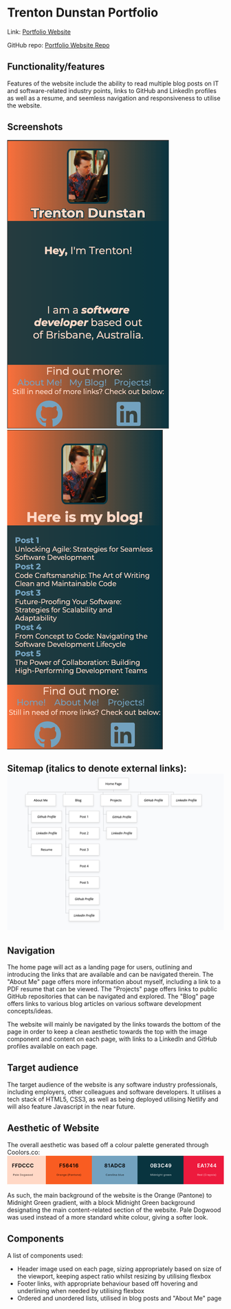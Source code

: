 # Trenton Dunstan Portfolio

Link: [Portfolio Website](https://trentontrent.github.io/Portfolio/)

GitHub repo: [Portfolio Website Repo](https://github.com/TrentOnTrent/Portfolio)

## Functionality/features
Features of the website include the ability to read multiple blog posts on IT and software-related industry points, links to GitHub and LinkedIn profiles as well as a resume, and seemless navigation and responsiveness to utilise the website.


## Screenshots
![Screenshot of home page](./docs/homepagescreenshot.png)
![Screenshot of blog page](./docs/blogscreenshot.png)

## Sitemap (italics to denote external links): ![Image of a sitemap for Trenton Dunstan's website](./docs/sitemap.png)

## Navigation
The home page will act as a landing page for users, outlining and introducing the links that are available and can be navigated therein.  The "About Me" page offers more information about myself, including a link to a PDF resume that can be viewed. The "Projects" page offers links to public GitHub repositories that can be navigated and explored. The "Blog" page offers links to various blog articles on various software development concepts/ideas.  

The website will mainly be navigated by the links towards the bottom of the page in order to keep a clean aesthetic towards the top with the image component and content on each page, with links to a LinkedIn and GitHub profiles available on each page.  

## Target audience
The target audience of the website is any software industry professionals, including employers, other colleagues and software developers. It utilises a tech stack of HTML5, CSS3, as well as being deployed utilising Netlify and will also feature Javascript in the near future.

## Aesthetic of Website
The overall aesthetic was based off a colour palette generated through Coolors.co: ![Image of a colour palette for Trenton Dunstan's website](./docs/colourpalette.png)

As such, the main background of the website is the Orange (Pantone) to Midnight Green gradient, with a block Midnight Green background designating the main content-related section of the website.  Pale Dogwood was used instead of a more standard white colour, giving a softer look.

## Components
A list of components used:
- Header image used on each page, sizing appropriately based on size of the viewport, keeping aspect ratio whilst resizing by utilising flexbox
- Footer links, with appropriate behaviour based off hovering and underlining when needed by utilising flexbox
- Ordered and unordered lists, utilised in blog posts and "About Me" page


